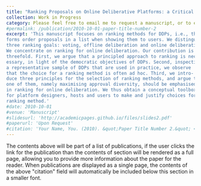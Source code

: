 ```yaml
---
title: "Ranking Proposals on Online Deliberative Platforms: a Critical Review"
collection: Work in Progress
category: Please feel free to email me to request a manuscript, or to exchange ideas!
#permalink: /publication/2010-10-01-paper-title-number-2
excerpt: 'This manuscript focuses on ranking methods for DDPs, i.e., the way plat-
forms order proposals in a list when showing them to users. We distinguish
three ranking goals: voting, offline deliberation and online deliberation.
We concentrate on ranking for online deliberation. Our contribution is
threefold. First, we argue that a principled approach to ranking is nec-
essary, in light of the democratic objectives of DDPs. Second, inspecting
a representative sample of DDPs that are used in practice, we observe
that the choice for a ranking method is often ad hoc. Third, we intro-
duce three principles for the selection of ranking methods, and argue that
one of them, namely maximising approval diversity, should be emphasised
in ranking for online deliberation. We thus obtain a conceptual toolbox
for platform designers, hosts and users to make and justify choices for a
ranking method.'
#date: 2010-10-01
#venue: 'Manuscript'
#slidesurl: 'http://academicpages.github.io/files/slides2.pdf'
#paperurl: 'Upon Request'
#citation: 'Your Name, You. (2010). &quot;Paper Title Number 2.&quot; <i>Journal 1</i>. 1(2).'
---
```


The contents above will be part of a list of publications, if the user clicks the link for the publication than the contents of section will be rendered as a full page, allowing you to provide more information about the paper for the reader. When publications are displayed as a single page, the contents of the above "citation" field will automatically be included below this section in a smaller font.
